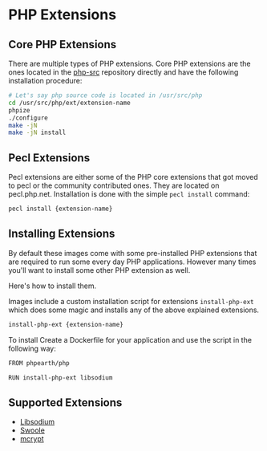 # PHP Extensions

## Core PHP Extensions

There are multiple types of PHP extensions. Core PHP extensions are the ones
located in the [php-src](https://github.com/php/php-src) repository directly and
have the following installation procedure:

```bash
# Let's say php source code is located in /usr/src/php
cd /usr/src/php/ext/extension-name
phpize
./configure
make -jN
make -jN install
```

## Pecl Extensions

Pecl extensions are either some of the PHP core extensions that got moved to pecl
or the community contributed ones. They are located on pecl.php.net. Installation
is done with the simple `pecl install` command:

```bash
pecl install {extension-name}
```

## Installing Extensions

By default these images come with some pre-installed PHP extensions that are
required to run some every day PHP applications. However many times you'll want
to install some other PHP extension as well.

Here's how to install them.

Images include a custom installation script for extensions `install-php-ext`
which does some magic and installs any of the above explained extensions.

```bash
install-php-ext {extension-name}
```

To install Create a Dockerfile for your application and use the script in the following way:

```bash
FROM phpearth/php

RUN install-php-ext libsodium
```

## Supported Extensions

* [Libsodium](https://github.com/jedisct1/libsodium-php)
* [Swoole](https://github.com/swoole/swoole-src)
* [mcrypt](http://php.net/manual/en/book.mcrypt.php)
